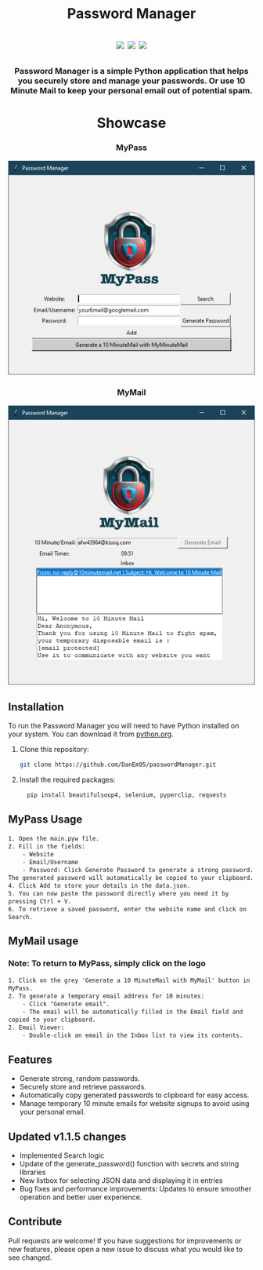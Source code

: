 <h1 align="center">
	Password Manager
<p align=center>
<a href="http://makeapullrequest.com"><img src="https://img.shields.io/badge/PRs-welcome-brightgreen.svg"></a>
<a href="https://github.com/DanEm95"><img src="https://img.shields.io/badge/lead-DanEm95-lightblue"></a>
<a href="https://github.com/DanEm95/passwordManager/releases"><img src="https://img.shields.io/github/v/release/DanEm95/passwordManager.svg?label= version"></a>
</p>
</h1>

<h3 align="center">
Password Manager is a simple Python application that helps you securely store and manage your passwords. Or use 10 Minute Mail to keep your personal email out of potential spam.
</h3>

<h1 align="center">Showcase</h1>
	<div align="center" >
		<h3>MyPass</h3>
		<img src="https://github.com/DanEm95/passwordManager/blob/main/passwordManager.PNG" alt="passwordManager">
	</div>
	<div align="center" >
		<h3>MyMail</h3>
		<img src="https://github.com/DanEm95/passwordManager/blob/main/myMail.PNG" alt="passwordManager">
	</div>

## Installation

To run the Password Manager you will need to have Python installed on your system. You can download it from [python.org](https://www.python.org/downloads/).

1. Clone this repository:
   ```bash
   git clone https://github.com/DanEm95/passwordManager.git
2. Install the required packages:
   ```bash
	 pip install beautifulsoup4, selenium, pyperclip, requests

## MyPass Usage
```
1. Open the main.pyw file.
2. Fill in the fields:
 	- Website
 	- Email/Username
	- Password: Click Generate Password to generate a strong password. The generated password will automatically be copied to your clipboard.
4. Click Add to store your details in the data.json.
5. You can now paste the password directly where you need it by pressing Ctrl + V.
6. To retrieve a saved password, enter the website name and click on Search.
```

## MyMail usage
### Note: To return to MyPass, simply click on the logo
```
1. Click on the grey 'Generate a 10 MinuteMail with MyMail' button in MyPass.
2. To generate a temporary email address for 10 minutes:
	- Click "Generate email".
	- The email will be automatically filled in the Email field and copied to your clipboard.
2. Email Viewer:
	- Double-click an email in the Inbox list to view its contents.
```

## Features
 - Generate strong, random passwords.
 - Securely store and retrieve passwords.
 - Automatically copy generated passwords to clipboard for easy access.
 - Manage temporary 10 minute emails for website signups to avoid using your personal email.

## Updated v1.1.5 changes
 - Implemented Search logic
 - Update of the generate_password() function with secrets and string libraries
 - New listbox for selecting JSON data and displaying it in entries
 - Bug fixes and performance improvements: Updates to ensure smoother operation and better user experience.

## Contribute
Pull requests are welcome! If you have suggestions for improvements or new features, please open a new issue to discuss what you would like to see changed.
